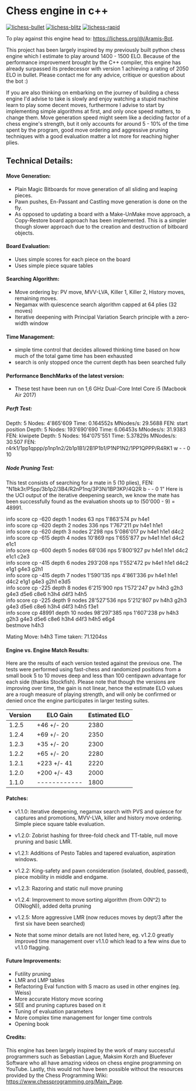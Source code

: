 # Chess engine in c++

[![lichess-bullet](https://lichess-shield.vercel.app/api?username=Aramis-Bot&format=bullet)](https://lichess.org/@/Aramis-Bot/perf/bullet)
[![lichess-blitz](https://lichess-shield.vercel.app/api?username=Aramis-Bot&format=blitz)](https://lichess.org/@/Aramis-Bot/perf/blitz)
[![lichess-rapid](https://lichess-shield.vercel.app/api?username=Aramis-Bot&format=rapid)](https://lichess.org/@/Aramis-Bot/perf/rapid)

To play against this engine head to: https://lichess.org/@/Aramis-Bot.

This project has been largely inspired by my previously built python chess engine which I estimate to play around 1400 - 1500 ELO.
Because of the performance improvement brought by the C++ compiler, this engine has already surpassed its predecessor with 
version 1 achieving a rating of 2050 ELO in bullet. Please contact me for any advice, critique or question about the bot :) 

If you are also thinking on embarking on the journey of building a chess engine
I'd advise to take is slowly and enjoy watching a stupid machine learn to play some decent moves, furthermore I advise to start
by implementing simple algorithms at first, and only once speed matters, to change them. Move generation speed might seem like 
a deciding factor of a chess engine's strength, but it only accounts for around 5 - 10% of the time spent by the program, 
good move ordering and aggressive pruning techniques with a good evaluation matter a lot more for reaching higher plies.

## Technical Details:

#### Move Generation:
- Plain Magic Bitboards for move generation of all sliding and leaping pieces.
- Pawn pushes, En-Passant and Castling move generation is done on the fly.
- As opposed to updating a board with a Make-UnMake move approach, a Copy-Restore board approach has been 
implemented. This is a simpler though slower approach due to the creation and destruction of bitboard objects.

#### Board Evaluation:
- Uses simple scores for each piece on the board
- Uses simple piece square tables

#### Searching Algorithm:
- Move ordering by: PV move, MVV-LVA, Killer 1, Killer 2, History moves, remaining moves.
- Negamax with quiescence search algorithm capped at 64 plies (32 moves)
- Iterative deepening with Principal Variation Search principle with a zero-width window

#### Time Management:
- simple time control that decides allowed thinking time based on how much of the total game time has been exhausted
- search is only stopped once the current depth has been searched fully

#### Performance BenchMarks of the latest version:
- These test have been run on 1,6 GHz Dual-Core Intel Core i5 (Macbook Air 2017)

##### Perft Test:

Depth: 5 Nodes: 4'865'609 Time: 0.164552s MNodes/s: 29.5688 FEN: start position
Depth: 5 Nodes: 193'690'690 Time: 6.06453s MNodes/s: 31.9383 FEN: kiwipete
Depth: 5 Nodes: 164'075'551 Time: 5.37829s MNodes/s: 30.507 FEN: r4rk1/1pp1qppp/p1np1n2/2b1p1B1/2B1P1b1/P1NP1N2/1PP1QPPP/R4RK1 w - - 0 10

##### Node Pruning Test:

This test consists of searching for a mate in 5 (10 plies), FEN: "N1bk3r/P5pp/3b1p2/3B4/R2nP1nq/3P3N/1BP3KP/4Q2R b - - 0 1"
Here is the UCI output of the iterative deepening search, we know the mate has been successfully found as the
evaluation shoots up to (50'000 - 9) = 48991.

info score cp -620 depth 1 nodes 63 nps 1'863'574 pv h4e1  
info score cp -620 depth 2 nodes 336 nps 1'767'211 pv h4e1  h1e1  
info score cp -620 depth 3 nodes 2'298 nps 5'086'017 pv h4e1  h1e1  d4c2  
info score cp -615 depth 4 nodes 10'869 nps 1'655'877 pv h4e1  h1e1  d4c2  e1c1  
info score cp -600 depth 5 nodes 68'036 nps 5'800'927 pv h4e1  h1e1  d4c2  e1c1  c2e3  
info score cp -415 depth 6 nodes 293'208 nps 1'552'472 pv h4e1  h1e1  d4c2  e1g1  g4e3  g2h1  
info score cp -415 depth 7 nodes 1'590'135 nps 4'861'336 pv h4e1  h1e1  d4c2  e1g1  g4e3  g2h1  e3d5  
info score cp -225 depth 8 nodes 6'215'900 nps 1'572'247 pv h4h3  g2h3  g4e3  d5e6  c8e6  h3h4  d4f3  h4h5  
info score cp -225 depth 9 nodes 28'527'536 nps 5'212'807 pv h4h3  g2h3  g4e3  d5e6  c8e6  h3h4  d4f3  h4h5  f3e1  
info score cp 48991 depth 10 nodes 98'297'385 nps 1'607'238 pv h4h3  g2h3  g4e3  d5e6  c8e6  h3h4  d4f3  h4h5  e6g4  
bestmove h4h3

Mating Move: h4h3 Time taken: 71.1204ss

#### Engine vs. Engine Match Results: 

Here are the results of each version tested against the previous one. The tests were performed using fast-chess and 
randomized positions from a small book 5 to 10 moves deep and less than 100 centipawn advantage for each side (thanks Stockfish).
Please note that though the versions are improving over time, the gain is not linear, hence the estimate ELO values 
are a rough measure of playing strength, and will only be confirmed or denied once the engine participates in larger 
testing suites.

| Version | ELO Gain     | Estimated ELO |
|---------|--------------|---------------|
| 1.2.5   | +46 +/- 20   | 2380          |
| 1.2.4   | +69 +/- 20   | 2350          |
| 1.2.3   | +35 +/- 20   | 2300          |
| 1.2.2   | +65 +/- 20   | 2280          |
| 1.2.1   | +223 +/- 41  | 2220          |
| 1.2.0   | +200 +/- 43  | 2000          |
| 1.1.0   | ------------ | 1800          |


#### Patches:
- v1.1.0: iterative deepening, negamax search with PVS and quiesce for captures and promotions, MVV-LVA, killer and history move ordering. Simple piece square table evaluation.
- v1.2.0: Zobrist hashing for three-fold check and TT-table, null move pruning and basic LMR.
- v1.2.1: Additions of Pesto Tables and tapered evaluation, aspiration windows.
- v1.2.2: King-safety and pawn consideration (isolated, doubled, passed), piece mobility in middle and endgame.
- v1.2.3: Razoring and static null move pruning
- v1.2.4: Improvement to move sorting algorithm (from O(N^2) to O(NlogN)), added delta pruning
- v1.2.5: More aggressive LMR (now reduces moves by dept/3 after the first six have been searched)

- Note that some minor details are not listed here, eg. v1.2.0 greatly improved time management over v1.1.0 which lead 
to a few wins due to v1.1.0 flagging.

#### Future Improvements:
- Futility pruning
- LMR and LMP tables
- Refactoring Eval function with S macro as used in other engines (eg. Weiss)
- More accurate History move scoring
- SEE and pruning captures based on it
- Tuning of evaluation parameters
- More complex time management for longer time controls
- Opening book

#### Credits: 
This engine has been largely inspired by the work of many successful programmers such as Sebastian Lague, Maksim Korzh and 
Bluefever Software who all have amazing videos on chess engine programming on YouTube. Lastly, this would not have been 
possible without the resources provided by the Chess Programming Wiki: https://www.chessprogramming.org/Main_Page. 
